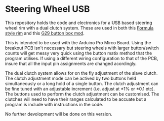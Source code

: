 # Steering Wheel USB

This repository holds the code and electronics for a USB based steering wheel rim with a dual clutch system. These are used in both this [Formula style rim](https://www.thingiverse.com/) and this [G29 button box mod](https://www.thingiverse.com/).

This is intended to be used with the Arduino Pro Mirco Board. Using the breakout PCB isn't necessary but steering wheels with larger button/switch counts will get messy very quick using the button matix method that the program utilises. If using a different wiring configuration to that of the PCB, insure that all the input pin assignments are changed acordingly.

The dual clutch system allows for on the fly adjustment of the slave clutch. The clutch adjustment mode can be actived by two buttons held simultaneously or a long hold of a single button. The clutch adjustment can be fine tuned with an adjustable increment (i.e. adjust at ±1% or ±0.1 etc). The buttons used to perform the clutch adjustment can be customised. The clutches will need to have their ranges calculated to be accuate but a program is include with instructions in the code.   

No further devolopment will be done on this version.
